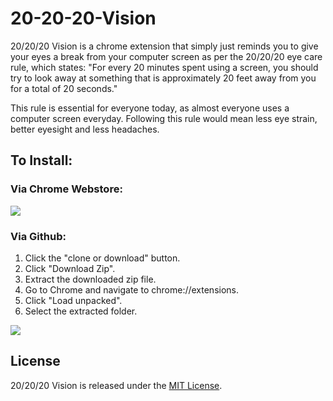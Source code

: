 # 20-20-20-Vision
20/20/20 Vision is a chrome extension that simply just reminds you to give 
your eyes a break from your computer screen as per the 20/20/20 eye care 
rule, which states: "For every 20 minutes spent using a screen, you should 
try to look away at something that is approximately 20 feet away from you 
for a total of 20 seconds."

This rule is essential for everyone today, as almost everyone uses a 
computer screen everyday. Following this rule would mean less eye strain, 
better eyesight and less headaches.


## To Install:
### Via Chrome Webstore:

<a href="https://chrome.google.com/webstore/detail/202020-vision/lknjmkdopggoignpeekjhlldnmlfibef">![](https://raw.github.com/GoogleChrome/chrome-app-samples/master/tryitnowbutton.png)</a>



### Via Github:
1. Click the "clone or download" button.
2. Click "Download Zip".
3. Extract the downloaded zip file.
4. Go to Chrome and navigate to chrome://extensions.
5. Click "Load unpacked".
6. Select the extracted folder.



![](https://lh3.googleusercontent.com/IKOOakjGlZxOUlhxhr7T3tPxDp5gkQWqxPfH0IAeD5KMZdH0-uWM1IvAtuNnd0hRVSr63uf1Tw=w640-h400-e365)

## License

20/20/20 Vision is released under the [MIT License](https://github.com/Moe007/20-20-20-Vision/blob/master/LICENSE.txt).

